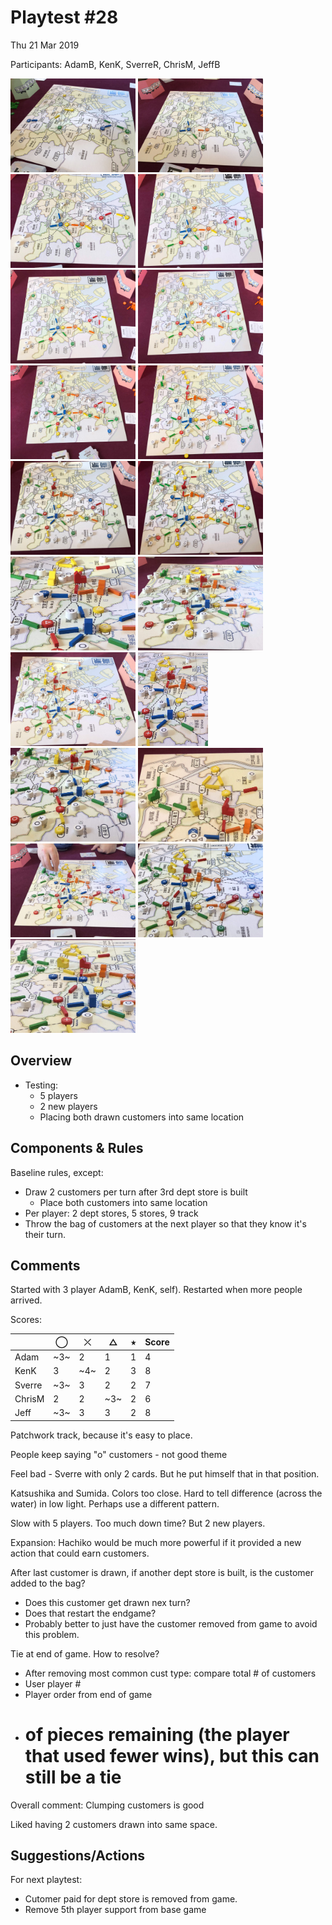 # Playtest #28

Thu 21 Mar 2019

Participants: AdamB, KenK, SverreR, ChrisM, JeffB

<img src="images/pt28/pt28-1339.jpg" height="150px"/> <img src="images/pt28/pt28-1340.jpg" height="150px"/> <img src="images/pt28/pt28-1341.jpg" height="150px"/> <img src="images/pt28/pt28-1342.jpg" height="150px"/> <img src="images/pt28/pt28-1343.jpg" height="150px"/> <img src="images/pt28/pt28-1344.jpg" height="150px"/> <img src="images/pt28/pt28-1346.jpg" height="150px"/> <img src="images/pt28/pt28-1347.jpg" height="150px"/> <img src="images/pt28/pt28-1348.jpg" height="150px"/> <img src="images/pt28/pt28-1350.jpg" height="150px"/> <img src="images/pt28/pt28-1352.jpg" height="150px"/> <img src="images/pt28/pt28-1353.jpg" height="150px"/> <img src="images/pt28/pt28-1354.jpg" height="150px"/> <img src="images/pt28/pt28-1357.jpg" height="150px"/> <img src="images/pt28/pt28-1358.jpg" height="150px"/> <img src="images/pt28/pt28-1359.jpg" height="150px"/> <img src="images/pt28/pt28-1360.jpg" height="150px"/> <img src="images/pt28/pt28-1361.jpg" height="150px"/> <img src="images/pt28/pt28-1362.jpg" height="150px"/> 

## Overview

* Testing:
	* 5 players
	* 2 new players
	* Placing both drawn customers into same location

## Components & Rules

Baseline rules, except:

* Draw 2 customers per turn after 3rd dept store is built
   * Place both customers into same location
* Per player: 2 dept stores, 5 stores, 9 track
* Throw the bag of customers at the next player so that they know it's their turn.

## Comments

Started with 3 player AdamB, KenK, self). Restarted when more people arrived.

Scores: 

|         |  ◯  |  ⤫  |  △  |  ⭒  | Score |
| ------- | --- | --- | --- | --- | --- |
| Adam    | ~3~ |  2  |  1  |  1  |  4  |
| KenK    |  3  | ~4~ |  2  |  3  |  8  |
| Sverre  | ~3~ |  3  |  2  |  2  |  7  |
| ChrisM  |  2  |  2  | ~3~ |  2  |  6  |
| Jeff    | ~3~ |  3  |  3  |  2  |  8  |

Patchwork track, because it's easy to place.

People keep saying "o" customers - not good theme

Feel bad - Sverre with only 2 cards. But he put himself that in that position.

Katsushika and Sumida. Colors too close. Hard to tell difference (across the water) in low light. Perhaps use a different pattern.

Slow with 5 players. Too much down time? But 2 new players.

Expansion: Hachiko would be much more powerful if it provided a new action that could earn customers.

After last customer is drawn, if another dept store is built, is the customer added to the bag?

* Does this customer get drawn nex turn?
* Does that restart the endgame?
* Probably better to just have the customer removed from game to avoid this problem.

Tie at end of game. How to resolve?

* After removing most common cust type: compare total # of customers
* User player #
* Player order from end of game
* # of pieces remaining (the player that used fewer wins), but this can still be a tie

Overall comment: Clumping customers is good

Liked having 2 customers drawn into same space.

## Suggestions/Actions

For next playtest:

* Cutomer paid for dept store is removed from game.
* Remove 5th player support from base game
